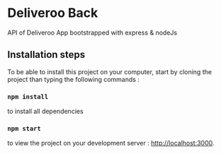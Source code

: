 # Deliveroo Back

API of Deliveroo App bootstrapped with express & nodeJs

## Installation steps

To be able to install this project on your computer, start by cloning the project than typing the following commands :

### `npm install`

to install all dependencies

### `npm start`

to view the project on your development server : [http://localhost:3000](http://localhost:3000).
